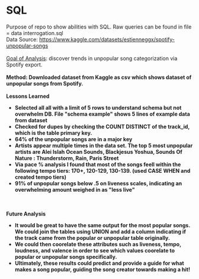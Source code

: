 # SQL
Purpose of repo to show abilities with SQL. Raw queries can be found in file = data interrogation.sql
<br>Data Source: https://www.kaggle.com/datasets/estienneggx/spotify-unpopular-songs
<br><br><u> Goal of Analysis</u>: discover trends in unpopular song categorization via Spotify export.</br>
<br><b>Method<b>: Downloaded dataset from Kaggle as csv which shows dataset of unpopular songs from Spotify.
<br>
<br> Lessons Learned
* Selected all all with a limit of 5 rows to understand schema but not overwhelm DB. File "schema example" shows 5 lines of example data from dataset
* Checked for dupes by checking the COUNT DISTINCT of the track_id, which is the table primary key.
* 64% of the unpopular songs are in a major key
* Artists appear multiple times in the data set. The top 5 most unpopular artists are Alei Islah Ocean Sounds, Blackjesus Yoshua, Sounds Of Nature : Thunderstorm, Rain, Paris Street
* Via pace % analysis I found that most of the songs feell within the following tempo tiers: 170+, 120-129, 130-139. (used CASE WHEN and created tempo tiers)
* 91% of unpopular songs below .5 on liveness scales, indicating an overwhelming amount weighed in as "less live"
<br>
<br> Future Analysis  
  
* It would be great to have the same output for the most popular songs. We could join the tables using UNION and add a column indicating if the track came from the popular or unpopular table originally.
* We could then coorelate these attributes such as liveness, tempo, loudness, and valence in order to see which values coorelate to popular or unpopular songs specifically.
* Ultimately, these results could predict and provide a guide for what makes a song popular, guiding the song creator towards making a hit!
  
